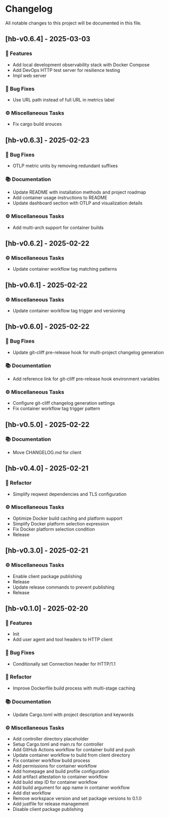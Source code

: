 # Changelog

All notable changes to this project will be documented in this file.

## [hb-v0.6.4] - 2025-03-03

### 🚀 Features

- Add local development observability stack with Docker Compose
- Add DevOps HTTP test server for resilience testing
- Impl web server

### 🐛 Bug Fixes

- Use URL path instead of full URL in metrics label

### ⚙️ Miscellaneous Tasks

- Fix cargo build srouces

## [hb-v0.6.3] - 2025-02-23

### 🐛 Bug Fixes

- OTLP metric units by removing redundant suffixes

### 📚 Documentation

- Update README with installation methods and project roadmap
- Add container usage instructions to README
- Update dashboard section with OTLP and visualization details

### ⚙️ Miscellaneous Tasks

- Add multi-arch support for container builds

## [hb-v0.6.2] - 2025-02-22

### ⚙️ Miscellaneous Tasks

- Update container workflow tag matching patterns

## [hb-v0.6.1] - 2025-02-22

### ⚙️ Miscellaneous Tasks

- Update container workflow tag trigger and versioning

## [hb-v0.6.0] - 2025-02-22

### 🐛 Bug Fixes

- Update git-cliff pre-release hook for multi-project changelog generation

### 📚 Documentation

- Add reference link for git-cliff pre-release hook environment variables

### ⚙️ Miscellaneous Tasks

- Configure git-cliff changelog generation settings
- Fix container workflow tag trigger pattern

## [hb-v0.5.0] - 2025-02-22

### 📚 Documentation

- Move CHANGELOG.md for client

## [hb-v0.4.0] - 2025-02-21

### 🚜 Refactor

- Simplify reqwest dependencies and TLS configuration

### ⚙️ Miscellaneous Tasks

- Optimize Docker build caching and platform support
- Simplify Docker platform selection expression
- Fix Docker platform selection condition
- Release

## [hb-v0.3.0] - 2025-02-21

### ⚙️ Miscellaneous Tasks

- Enable client package publishing
- Release
- Update release commands to prevent publishing
- Release

## [hb-v0.1.0] - 2025-02-20

### 🚀 Features

- Init
- Add user agent and tool headers to HTTP client

### 🐛 Bug Fixes

- Conditionally set Connection header for HTTP/1.1

### 🚜 Refactor

- Improve Dockerfile build process with multi-stage caching

### 📚 Documentation

- Update Cargo.toml with project description and keywords

### ⚙️ Miscellaneous Tasks

- Add controller directory placeholder
- Setup Cargo.toml and main.rs for controller
- Add GitHub Actions workflow for container build and push
- Update container workflow to build from client directory
- Fix container workflow build process
- Add permissions for container workflow
- Add homepage and build profile configuration
- Add artifact attestation to container workflow
- Add build step ID for container workflow
- Add build argument for app name in container workflow
- Add dist workflow
- Remove workspace version and set package versions to 0.1.0
- Add justfile for release management
- Disable client package publishing

<!-- generated by git-cliff -->
